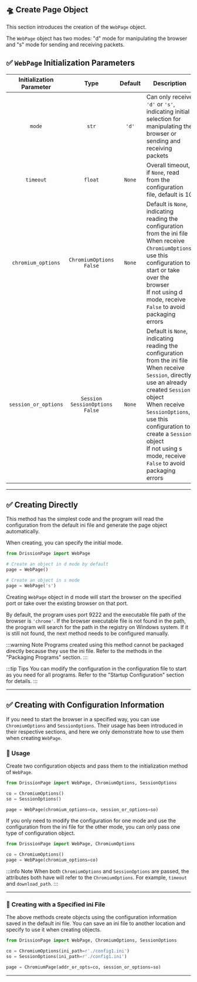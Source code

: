 🛸 Create Page Object
---

This section introduces the creation of the `WebPage` object.

The `WebPage` object has two modes: "d" mode for manipulating the browser and "s" mode for sending and receiving packets.

## ✅️️ `WebPage` Initialization Parameters

| Initialization Parameter  | Type                                              | Default | Description                                                                                                                                 |
|:------------------------:|:-------------------------------------------------:|:-------:| ------------------------------------------------------------------------------------------------------------------------------------------- |
| `mode`                   | `str`                                             | `'d'`   | Can only receive `'d'` or `'s'`, indicating initial selection for manipulating the browser or sending and receiving packets                                          |
| `timeout`                | `float`                                           | `None`  | Overall timeout, if `None`, read from the configuration file, default is 10                                                                 |
| `chromium_options`       | `ChromiumOptions`<br/>`False`                     | `None`  | Default is `None`, indicating reading the configuration from the ini file<br/>When receive `ChromiumOptions`, use this configuration to start or take over the browser<br/>If not using d mode, receive `False` to avoid packaging errors       |
| `session_or_options`     | `Session`<br/>`SessionOptions`<br/>`False`        | `None`  | Default is `None`, indicating reading the configuration from the ini file<br/>When receive `Session`, directly use an already created `Session` object<br/>When receive `SessionOptions`, use this configuration to create a `Session` object<br/>If not using s mode, receive `False` to avoid packaging errors |

---

## ✅️️ Creating Directly

This method has the simplest code and the program will read the configuration from the default ini file and generate the page object automatically.

When creating, you can specify the initial mode.

```python
from DrissionPage import WebPage

# Create an object in d mode by default
page = WebPage()

# Create an object in s mode
page = WebPage('s')
```

Creating `WebPage` object in d mode will start the browser on the specified port or take over the existing browser on that port.

By default, the program uses port 9222 and the executable file path of the browser is `'chrome'`. If the browser executable file is not found in the path, the program will search for the path in the registry on Windows system. If it is still not found, the next method needs to be configured manually.

:::warning Note
    Programs created using this method cannot be packaged directly because they use the ini file. Refer to the methods in the "Packaging Programs" section.
:::

:::tip Tips
    You can modify the configuration in the configuration file to start as you need for all programs. Refer to the "Startup Configuration" section for details.
:::

---

## ✅️️ Creating with Configuration Information

If you need to start the browser in a specified way, you can use `ChromiumOptions` and `SessionOptions`. Their usage has been introduced in their respective sections, and here we only demonstrate how to use them when creating `WebPage`.

### 📌 Usage

Create two configuration objects and pass them to the initialization method of `WebPage`.

```python
from DrissionPage import WebPage, ChromiumOptions, SessionOptions

co = ChromiumOptions()
so = SessionOptions()

page = WebPage(chromium_options=co, session_or_options=so)
```

If you only need to modify the configuration for one mode and use the configuration from the ini file for the other mode, you can only pass one type of configuration object.

```python
from DrissionPage import WebPage, ChromiumOptions

co = ChromiumOptions()
page = WebPage(chromium_options=co)
```

:::info Note
    When both `ChromiumOptions` and `SessionOptions` are passed, the attributes both have will refer to the `ChromiumOptions`. For example, `timeout` and `download_path`.
:::

---

### 📌 Creating with a Specified ini File

The above methods create objects using the configuration information saved in the default ini file. You can save an ini file to another location and specify to use it when creating objects.

```python
from DrissionPage import WebPage, ChromiumOptions, SessionOptions

co = ChromiumOptions(ini_path=r'./config1.ini')
so = SessionOptions(ini_path=r'./config1.ini')

page = ChromiumPage(addr_or_opts=co, session_or_options=so)
```

---

